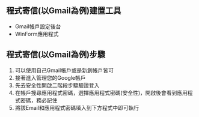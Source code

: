 ## 程式寄信(以Gmail為例)建置工具<br />
* Gmail帳戶設定後台<br />
* WinForm應用程式<br />

## 程式寄信(以Gmail為例)步驟<br />
1. 可以使用自己Gmail帳戶或是新創帳戶皆可<br />
2. 接著進入管理您的Google帳戶<br />
3. 先去安全性開啟二階段步驟驗證登入<br />
4. 在帳戶搜尋應用程式密碼，選擇應用程式密碼(安全性)，開啟後會看到應用程式密碼，務必記住<br />
5. 將該Email和應用程式密碼填入到下方程式中即可執行<br />

